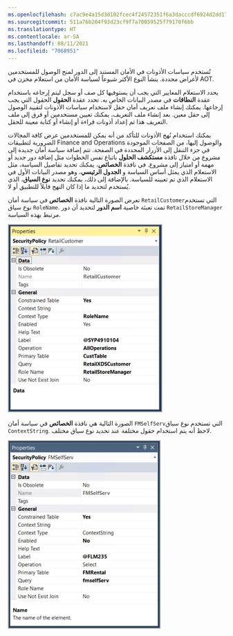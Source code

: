 ```yaml
---
ms.openlocfilehash: c7ac9e4a15d3d102fcec4f24572351f6a3dacccdf6924d2dd1731295fd681d06
ms.sourcegitcommit: 511a76b204f93d23cf9f7a70059525f79170f6bb
ms.translationtype: HT
ms.contentlocale: ar-SA
ms.lasthandoff: 08/11/2021
ms.locfileid: "7068951"
---
```

تُستخدم سياسات الأذونات في الأمان المستند إلى الدور لمنح الوصول للمستخدمين لأغراض محددة. ينشأ النوع الأكثر شيوعاً لسياسة الأمان من استعلام مخزن في AOT.

يحدد الاستعلام المعايير التي يجب أن يستوفيها كل صف أو سجل ليتم إرجاعه باستخدام عقدة **النطاقات** في مصدر البيانات الخاص به. تحدد عقدة **الحقول** الحقول التي يجب إرجاعها. يمكنك إنشاء ملف تعريف أمان حقل لاستخدام سياسات الأذونات لتقييد الوصول إلى حقل معين. بعد إنشاء ملف التعريف، يمكنك تعيين مستخدمين أو فرق إلى ملف التعريف هذا ثم إعداد أذونات قراءة أو إنشاء أو كتابة معينة للحقل. 

يمكنك استخدام نُهج الأذونات للتأكد من أنه يمكن للمستخدمين عرض كافة المجالات الضرورية لتطبيقات Finance and Operations والوصول إليها، من الصفحات الموجودة في جزء التنقل إلى الأزرار المحددة في الصفحة. تتم إضافة سياسة أمان جديدة إلى مشروع من خلال نافذة **مستكشف الحلول** باتباع نفس الخطوات مثل إضافة دور جديد أو مهمة أو امتياز إلى مشروع. في نافذة **الخصائص**، يمكنك تحديد تفاصيل السياسة، مثل الاستعلام الذي يمثل أساس السياسة و **الجدول الرئيسي**، وهو مصدر البيانات الأول في الاستعلام الذي تم تعيينه للسياسة. بالإضافة إلى ذلك، يمكنك تحديد **نوع السياق**، الذي يُستخدم لتحديد ما إذا كان النهج قابلاً للتطبيق أو لا.

تعرض الصورة التالية نافذة **الخصائص** في سياسة أمان `RetailCustomer`التي تستخدم نوع سياق `RoleName`. تمت تعبئة خاصية **اسم الدور** لتحديد أن دور `RetailStoreManager` مرتبط بهذه السياسة.

[![نافذة خصائص سياسة أمان RetailCustomer.](../media/retail-policy.png)](../media/retail-policy.png#lightbox)

الصورة التالية هي نافذة **الخصائص** في سياسة أمان `FMSelfServ`التي تستخدم نوع سياق `ContextString`. لاحظ أنه يتم استخدام حقول مختلفة عند تحديد نوع سياق مختلف.

[![نافذة الخصائص لـ FMSelfServpolicy.](../media/fm-policy.png)](../media/fm-policy.png#lightbox)
